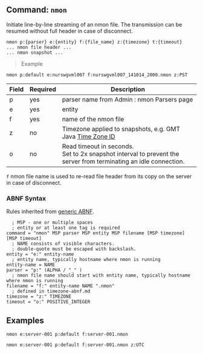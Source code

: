 ## Command: `nmon`

Initiate line-by-line streaming of an nmon file. The transmission can be resumed without full header in case of disconnect.

```
nmon p:{parser} e:{entity} f:{file_name} z:{timezone} t:{timeout}
... nmon file header ...
... nmon snapshot ...
```

> Example

```
nmon p:default e:nurswgvml007 f:nurswgvml007_141014_2000.nmon z:PST
```

| **Field** | **Required** | **Description**                            |
|---|---|---|
| p         | yes          | parser name from Admin : nmon Parsers page |
| e         | yes          | entity                                     |
| f         | yes          | name of the nmon file                      |
| z         | no           | Timezone applied to snapshots, e.g. GMT<br>Java [Time Zone ID](timezone-abnf.md)  |
| o         | no           | Read timeout in seconds. <br>Set to 2x snapshot interval to prevent the server from terminating an idle connection.|

`f` nmon file name is used to re-read file header from its copy on the server in case of disconnect.

### ABNF Syntax

Rules inherited from [generic ABNF](generic-abnf.md).

```properties
  ; MSP - one or multiple spaces
  ; entity or at least one tag is required
command = "nmon" MSP parser MSP entity MSP filename [MSP timezone] [MSP timeout]
  ; NAME consists of visible characters. 
  ; double-quote must be escaped with backslash.
entity = "e:" entity-name
  ; entity name, typically hostname where nmon is running
entity-name = NAME
parser = "p:" (ALPHA / "_" )
  ; nmon file name should start with entity name, typically hostname where nmon is running
filename = "f:" entity-name NAME ".nmon"
  ; defined in timezone-abnf.md
timezone = "z:" TIMEZONE
timeout = "o:" POSITIVE_INTEGER
```

## Examples

```ls
nmon e:server-001 p:default f:server-001.nmon
```

```ls
nmon e:server-001 p:default f:server-001.nmon z:UTC
```

